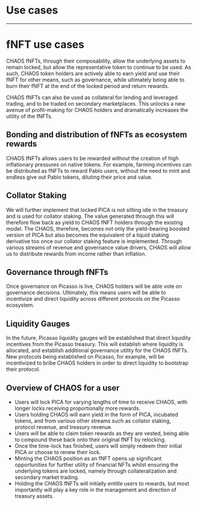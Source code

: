 # Use cases

---

# fNFT use cases

CHAOS fNFTs, through their composability, allow the underlying assets to remain locked, but allow the representative 
token to continue to be used. As such, CHAOS token holders are actively able to earn yield and use their fNFT for other 
means, such as governance, while ultimately being able to burn their fNFT at the end of the locked period and return 
rewards.

CHAOS fNFTs can also be used as collateral for lending and leveraged trading, and to be traded on secondary 
marketplaces. This unlocks a new avenue of profit-making for CHAOS holders and dramatically increases the utility of the
fNFTs.


## Bonding and distribution of fNFTs as ecosystem rewards

CHAOS fNFTs allows users to be rewarded without the creation of high inflationary pressures on native tokens. For 
example, farming incentives can be distributed as fNFTs to reward Pablo users, without the need to mint and endless 
give out Pablo tokens, diluting their price and value.


## Collator Staking

We will further implement that locked PICA is not sitting idle in the treasury and is used for collator staking. The 
value generated through this will therefore flow back as yield to CHAOS fNFT holders through the existing model. The 
CHAOS, therefore, becomes not only the yield-bearing boosted version of PICA but also becomes the equivalent of a liquid
staking derivative too once our collator staking feature is implemented. Through various streams of revenue and 
governance value drivers, CHAOS will allow us to distribute rewards from income rather than inflation.


## Governance through fNFTs

Once governance on Picasso is live, CHAOS holders will be able vote on governance decisions. Ultimately, this means 
users will be able to incentivize and direct liquidity across different protocols on the Picasso ecosystem. 


## Liquidity Gauges

In the future, Picasso liquidity gauges will be established that direct liquidity incentives from the Picasso treasury. 
This will establish where liquidity is allocated, and establish additional governance utility for the CHAOS fNFTs. New 
protocols being established on Picasso, for example, will be incentivized to bribe CHAOS holders in order to direct 
liquidity to bootstrap their protocol.


## Overview of CHAOS for a user

* Users will lock PICA for varying lengths of time to receive CHAOS, with longer locks receiving proportionally more 
  rewards.
* Users holding CHAOS will earn yield in the form of PICA, incubated tokens, and from various other streams such as 
  collator staking, protocol revenue, and treasury revenue.
* Users will be able to claim token rewards as they are vested, being able to compound these back onto their original 
  fNFT by relocking.
* Once the time-lock has finished, users will simply redeem their initial PICA or choose to renew their lock.
* Minting the CHAOS position as an fNFT opens up significant opportunities for further utility of financial NFTs whilst 
  ensuring the underlying tokens are locked, namely through collateralization and secondary market trading.
* Holding the CHAOS fNFTs will initially entitle users to rewards, but most importantly will play a key role in the 
  management and direction of treasury assets.
